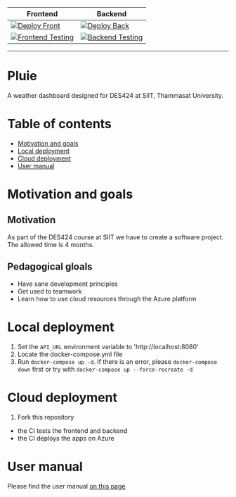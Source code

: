 | Frontend | Backend |
|---------|----------|
|[![Deploy Front](https://github.com/ArthurS1/pluie/actions/workflows/azure-static-web-apps-proud-pebble-0506c4700.yml/badge.svg)](https://github.com/ArthurS1/pluie/actions/workflows/azure-static-web-apps-proud-pebble-0506c4700.yml)|[![Deploy Back](https://github.com/ArthurS1/pluie/actions/workflows/deploy_back.yml/badge.svg)](https://github.com/ArthurS1/pluie/actions/workflows/deploy_back.yml)|
|[![Frontend Testing](https://github.com/ArthurS1/pluie/actions/workflows/front_tests.yml/badge.svg)](https://github.com/ArthurS1/pluie/actions/workflows/front_tests.yml)|[![Backend Testing](https://github.com/ArthurS1/pluie/actions/workflows/back_tests.yml/badge.svg)](https://github.com/ArthurS1/pluie/actions/workflows/back_tests.yml)|

----

# Pluie
A weather dashboard designed for DES424 at SIIT, Thammasat University.

# Table of contents
- [Motivation and goals](#Motivation-and-goals)
- [Local deployment](#Local-deployment)
- [Cloud deployment](#Cloud-deployment)
- [User manual](#User-manual)

# Motivation and goals

## Motivation

As part of the DES424 course at SIIT we have to create a software project.
The allowed time is 4 months.

## Pedagogical gloals
- Have sane development principles
- Get used to teamwork
- Learn how to use cloud resources through the Azure platform

# Local deployment
1. Set the `API_URL` environment variable to 'http://localhost:8080'
2. Locate the docker-compose.yml file
3. Run `docker-compose up -d`.
If there is an error, please `docker-compose down` first or try with `docker-compose up --force-recreate -d`

# Cloud deployment
1. Fork this repository
- the CI tests the frontend and backend
- the CI deploys the apps on Azure

# User manual
Please find the user manual [on this page](http://google.fr)
